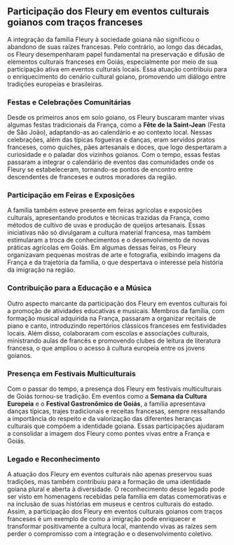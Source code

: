 ## Participação dos Fleury em eventos culturais goianos com traços franceses

A integração da família Fleury à sociedade goiana não significou o abandono de suas raízes francesas. Pelo contrário, ao longo das décadas, os Fleury desempenharam papel fundamental na preservação e difusão de elementos culturais franceses em Goiás, especialmente por meio de sua participação ativa em eventos culturais locais. Essa atuação contribuiu para o enriquecimento do cenário cultural goiano, promovendo um diálogo entre tradições europeias e brasileiras.

### Festas e Celebrações Comunitárias

Desde os primeiros anos em solo goiano, os Fleury buscaram manter vivas algumas festas tradicionais da França, como a **Fête de la Saint-Jean** (Festa de São João), adaptando-as ao calendário e ao contexto local. Nessas celebrações, além das típicas fogueiras e danças, eram servidos pratos franceses, como quiches, pães artesanais e doces, que logo despertaram a curiosidade e o paladar dos vizinhos goianos. Com o tempo, essas festas passaram a integrar o calendário de eventos das comunidades onde os Fleury se estabeleceram, tornando-se pontos de encontro entre descendentes de franceses e outros moradores da região.

### Participação em Feiras e Exposições

A família também esteve presente em feiras agrícolas e exposições culturais, apresentando produtos e técnicas trazidas da França, como métodos de cultivo de uvas e produção de queijos artesanais. Essas iniciativas não só divulgaram a cultura material francesa, mas também estimularam a troca de conhecimentos e o desenvolvimento de novas práticas agrícolas em Goiás. Em algumas dessas feiras, os Fleury organizavam pequenas mostras de arte e fotografia, exibindo imagens da França e da trajetória da família, o que despertava o interesse pela história da imigração na região.

### Contribuição para a Educação e a Música

Outro aspecto marcante da participação dos Fleury em eventos culturais foi a promoção de atividades educativas e musicais. Membros da família, com formação musical adquirida na França, passaram a organizar recitais de piano e canto, introduzindo repertórios clássicos franceses em festividades locais. Além disso, colaboraram com escolas e associações culturais, ministrando aulas de francês e promovendo clubes de leitura de literatura francesa, o que ampliou o acesso à cultura europeia entre os jovens goianos.

### Presença em Festivais Multiculturais

Com o passar do tempo, a presença dos Fleury em festivais multiculturais de Goiás tornou-se tradição. Em eventos como a **Semana da Cultura Europeia** e o **Festival Gastronômico de Goiás**, a família apresentava danças típicas, trajes tradicionais e receitas francesas, sempre ressaltando a importância do respeito e da valorização das diferentes heranças culturais que compõem a identidade goiana. Essas participações ajudaram a consolidar a imagem dos Fleury como pontes vivas entre a França e Goiás.

### Legado e Reconhecimento

A atuação dos Fleury em eventos culturais não apenas preservou suas tradições, mas também contribuiu para a formação de uma identidade goiana plural e aberta à diversidade. O reconhecimento desse legado pode ser visto em homenagens recebidas pela família em datas comemorativas e na inclusão de suas histórias em museus e centros culturais do estado. Assim, a participação dos Fleury em eventos culturais goianos com traços franceses é um exemplo de como a imigração pode enriquecer e transformar positivamente a cultura local, mantendo vivas as raízes sem perder o compromisso com a integração e o desenvolvimento coletivo.